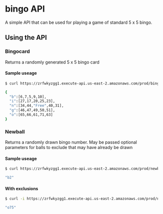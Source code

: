 # bingo API

A simple API that can be used for playing a game of standard 5 x 5 bingo.

## Using the API

### Bingocard

Returns a randomly generated 5 x 5 bingo card

#### Sample useage

```sh
$ curl https://zrfwkyzgg1.execute-api.us-east-2.amazonaws.com/prod/bingocard

{
  "b":[6,7,5,9,10],
  "i":[27,17,20,25,23],
  "n":[34,44,"Free",40,31],
  "g":[46,47,49,50,51],
  "o":[65,66,61,71,63]
}
```

### Newball

Returns a randomly drawn bingo number. May be passed optional parameters for balls to exclude that may have already be drawn

#### Sample useage

```sh
$ curl https://zrfwkyzgg1.execute-api.us-east-2.amazonaws.com/prod/newball

"b2"
```

#### With exclusions

```sh
$ curl -i https://zrfwkyzgg1.execute-api.us-east-2.amazonaws.com/prod/newball -d '{"exclusions": ["b1","b2","b3","b4","b5","b6","b7","b8","b9","b10","b11","b12","b13","b14","b15","i16","i17","i18","i19","i20","i21","i22","i23","i24","i25","i26","i27","i28","i29","i30","n31","n32","n33","n34","n35","n36","n37","n38","n39","n40","n41","n42","n43","n44","n45","g46","g47","g48","g49","g50","g51","g52","g53","g54","g55","g56","g57","g58","g59","g60","o61","o62","o63","o64","o65","o66","o67","o68","o69","o70","o71","o72","o73","o74"]}'

"o75"
```
